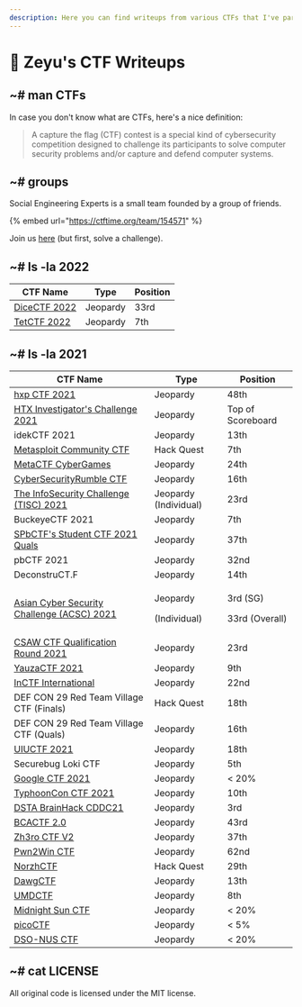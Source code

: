 ```yaml
---
description: Here you can find writeups from various CTFs that I've participated in.
---
```


# 🚩 Zeyu's CTF Writeups

## \~# man CTFs

In case you don't know what are CTFs, here's a nice definition:

> A capture the flag (CTF) contest is a special kind of cybersecurity competition designed to challenge its participants to solve computer security problems and/or capture and defend computer systems.

## \~# groups

Social Engineering Experts is a small team founded by a group of friends.

{% embed url="https://ctftime.org/team/154571" %}

Join us [here](https://forms.gle/o4mYdmpT6KTRc31M9) (but first, solve a challenge).

## \~# ls -la 2022

| CTF Name                           | Type     | Position |
| ---------------------------------- | -------- | -------- |
| [DiceCTF 2022](2022/dicectf-2022/) | Jeopardy | 33rd     |
| [TetCTF 2022](2022/tetctf-2022/)   | Jeopardy | 7th      |

## \~# ls -la 2021

| CTF Name                                                                                     | Type                                | Position                             |
| -------------------------------------------------------------------------------------------- | ----------------------------------- | ------------------------------------ |
| [hxp CTF 2021](2021/hxp-ctf-2021.md)                                                         | Jeopardy                            | 48th                                 |
| [HTX Investigator's Challenge 2021](2021/htx-investigators-challenge-2021.md)                | Jeopardy                            | Top of Scoreboard                    |
| idekCTF 2021                                                                                 | Jeopardy                            | 13th                                 |
| [Metasploit Community CTF](2021/metasploit-community-ctf.md)                                 | Hack Quest                          | 7th                                  |
| [MetaCTF CyberGames](2021/metactf-cybergames/)                                               | Jeopardy                            | 24th                                 |
| [CyberSecurityRumble CTF](2021/cybersecurityrumble-ctf/)                                     | Jeopardy                            | 16th                                 |
| [The InfoSecurity Challenge (TISC) 2021](2021/the-infosecurity-challenge-tisc-2021/)         | Jeopardy (Individual)               | 23rd                                 |
| BuckeyeCTF 2021                                                                              | Jeopardy                            | 7th                                  |
| [SPbCTF's Student CTF 2021 Quals](2021/spbctfs-student-ctf-quals/)                           | Jeopardy                            | 37th                                 |
| pbCTF 2021                                                                                   | Jeopardy                            | 32nd                                 |
| DeconstruCT.F                                                                                | Jeopardy                            | 14th                                 |
| [Asian Cyber Security Challenge (ACSC) 2021](2021/asian-cyber-security-challenge-acsc-2021/) | <p>Jeopardy </p><p>(Individual)</p> | <p>3rd (SG)</p><p>33rd (Overall)</p> |
| [CSAW CTF Qualification Round 2021](2021/csaw-ctf-qualification-round-2021/)                 | Jeopardy                            | 23rd                                 |
| [YauzaCTF 2021](2021/yauzactf-2021/)                                                         | Jeopardy                            | 9th                                  |
| [InCTF International](2021/inctf-2021/)                                                      | Jeopardy                            | 22nd                                 |
| DEF CON 29 Red Team Village CTF (Finals)                                                     | Hack Quest                          | 18th                                 |
| DEF CON 29 Red Team Village CTF (Quals)                                                      | Jeopardy                            | 16th                                 |
| [UIUCTF 2021](2021/uiuctf-2021/)                                                             | Jeopardy                            | 18th                                 |
| Securebug Loki CTF                                                                           | Jeopardy                            | 5th                                  |
| [Google CTF 2021](2021/google-ctf-2021/)                                                     | Jeopardy                            | < 20%                                |
| [TyphoonCon CTF 2021](2021/typhooncon-ctf-2021/)                                             | Jeopardy                            | 10th                                 |
| [DSTA BrainHack CDDC21](2021/dsta-brainhack-cddc21/)                                         | Jeopardy                            | 3rd                                  |
| [BCACTF 2.0](2021/bcactf-2.0/)                                                               | Jeopardy                            | 43rd                                 |
| [Zh3ro CTF V2](2021/zh3ro-ctf-v2/)                                                           | Jeopardy                            | 37th                                 |
| [Pwn2Win CTF](2021/pwn2win-ctf-2021/)                                                        | Jeopardy                            | 62nd                                 |
| [NorzhCTF](2021/norzhctf-2021/)                                                              | Hack Quest                          | 29th                                 |
| [DawgCTF](2021/dawgctf-2021/)                                                                | Jeopardy                            | 13th                                 |
| [UMDCTF](2021/umdctf-2021/)                                                                  | Jeopardy                            | 8th                                  |
| [Midnight Sun CTF](2021/midnight-sun-ctf/)                                                   | Jeopardy                            | < 20%                                |
| [picoCTF](2021/picoctf/)                                                                     | Jeopardy                            | < 5%                                 |
| [DSO-NUS CTF](2021/dso-nus-ctf/)                                                             | Jeopardy                            | < 20%                                |

## \~# cat LICENSE

All original code is licensed under the MIT license.
